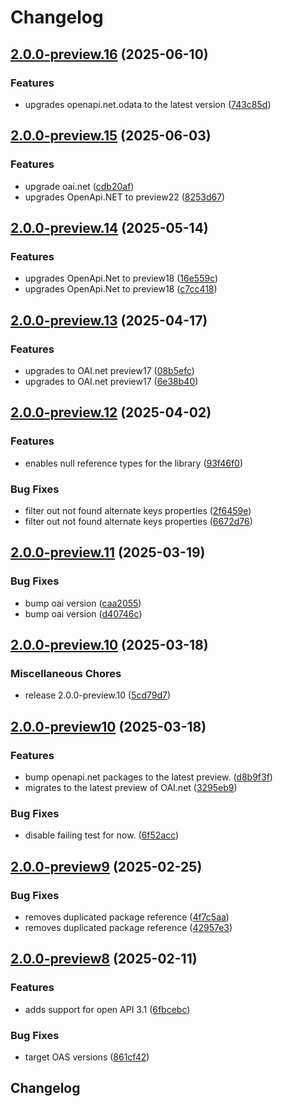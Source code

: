 # Changelog

## [2.0.0-preview.16](https://github.com/microsoft/OpenAPI.NET.OData/compare/v2.0.0-preview.15...v2.0.0-preview.16) (2025-06-10)


### Features

* upgrades openapi.net.odata to the latest version ([743c85d](https://github.com/microsoft/OpenAPI.NET.OData/commit/743c85ddf149a3472279ccf19c21e8e5a9315244))

## [2.0.0-preview.15](https://github.com/microsoft/OpenAPI.NET.OData/compare/v2.0.0-preview.14...v2.0.0-preview.15) (2025-06-03)


### Features

* upgrade oai.net ([cdb20af](https://github.com/microsoft/OpenAPI.NET.OData/commit/cdb20af267ee53bee2fb90d0129905374be52a7f))
* upgrades OpenApi.NET to preview22 ([8253d67](https://github.com/microsoft/OpenAPI.NET.OData/commit/8253d67478db1ae8146483de51f7105abfe99001))

## [2.0.0-preview.14](https://github.com/microsoft/OpenAPI.NET.OData/compare/v2.0.0-preview.13...v2.0.0-preview.14) (2025-05-14)


### Features

* upgrades OpenApi.Net to preview18 ([16e559c](https://github.com/microsoft/OpenAPI.NET.OData/commit/16e559cd5ce907b9eff4b8ed8d8a683a3766fa1e))
* upgrades OpenApi.Net to preview18 ([c7cc418](https://github.com/microsoft/OpenAPI.NET.OData/commit/c7cc418fddc7a26db52216f6c22a8e49ef1bbc90))

## [2.0.0-preview.13](https://github.com/microsoft/OpenAPI.NET.OData/compare/v2.0.0-preview.12...v2.0.0-preview.13) (2025-04-17)


### Features

* upgrades to OAI.net preview17 ([08b5efc](https://github.com/microsoft/OpenAPI.NET.OData/commit/08b5efcea3ad3c8dae4404a8d00218070080cd47))
* upgrades to OAI.net preview17 ([6e38b40](https://github.com/microsoft/OpenAPI.NET.OData/commit/6e38b406ad63d74d3a13a0397707d6ef242bdbe8))

## [2.0.0-preview.12](https://github.com/microsoft/OpenAPI.NET.OData/compare/v2.0.0-preview.11...v2.0.0-preview.12) (2025-04-02)


### Features

* enables null reference types for the library ([93f46f0](https://github.com/microsoft/OpenAPI.NET.OData/commit/93f46f09b2204e3f18ec19b68850ec7acd209e65))


### Bug Fixes

* filter out not found alternate keys properties ([2f6459e](https://github.com/microsoft/OpenAPI.NET.OData/commit/2f6459e30fc08b3f8617bdc182f72d3fbb8f5895))
* filter out not found alternate keys properties ([6672d76](https://github.com/microsoft/OpenAPI.NET.OData/commit/6672d76724c188957c1aea2069bf49640c2f7b15))

## [2.0.0-preview.11](https://github.com/microsoft/OpenAPI.NET.OData/compare/v2.0.0-preview.10...v2.0.0-preview.11) (2025-03-19)


### Bug Fixes

* bump oai version ([caa2055](https://github.com/microsoft/OpenAPI.NET.OData/commit/caa2055e039298d4471f265797b6f6be381a03ce))
* bump oai version ([d40746c](https://github.com/microsoft/OpenAPI.NET.OData/commit/d40746c055af4d7d7a5ae8fec3baeb862ab8ad56))

## [2.0.0-preview.10](https://github.com/microsoft/OpenAPI.NET.OData/compare/v2.0.0-preview10...v2.0.0-preview.10) (2025-03-18)


### Miscellaneous Chores

* release 2.0.0-preview.10 ([5cd79d7](https://github.com/microsoft/OpenAPI.NET.OData/commit/5cd79d76cc63ab3c311351f8e661b2bd7b88b35b))

## [2.0.0-preview10](https://github.com/microsoft/OpenAPI.NET.OData/compare/v2.0.0-preview9...v2.0.0-preview10) (2025-03-18)


### Features

* bump openapi.net packages to the latest preview. ([d8b9f3f](https://github.com/microsoft/OpenAPI.NET.OData/commit/d8b9f3f15a2586646fb78bf803ecf7a11db1d053))
* migrates to the latest preview of OAI.net ([3295eb9](https://github.com/microsoft/OpenAPI.NET.OData/commit/3295eb9faec51b77bfd089a80539a0cbeea41641))


### Bug Fixes

* disable failing test for now. ([6f52acc](https://github.com/microsoft/OpenAPI.NET.OData/commit/6f52acc33d66dd9c55ed6952e8b4472364ccefb7))

## [2.0.0-preview9](https://github.com/microsoft/OpenAPI.NET.OData/compare/v2.0.0-preview8...v2.0.0-preview9) (2025-02-25)


### Bug Fixes

* removes duplicated package reference ([4f7c5aa](https://github.com/microsoft/OpenAPI.NET.OData/commit/4f7c5aadd950964d7a0d23a49a5edf2fd89da7fe))
* removes duplicated package reference ([42957e3](https://github.com/microsoft/OpenAPI.NET.OData/commit/42957e3091dce37c610f5ea1ec49d3ae2d2c8690))

## [2.0.0-preview8](https://github.com/microsoft/openapi.net.odata/compare/v2.0.0-preview7...v2.0.0-preview8) (2025-02-11)


### Features

* adds support for open API 3.1 ([6fbcebc](https://github.com/microsoft/openapi.net.odata/commit/6fbcebc21da90f98ebed1c59049b343f1a03db76))


### Bug Fixes

* target OAS versions ([861cf42](https://github.com/microsoft/openapi.net.odata/commit/861cf42e62ac51295af1d0588a7fdaab8e9b8478))

## Changelog
